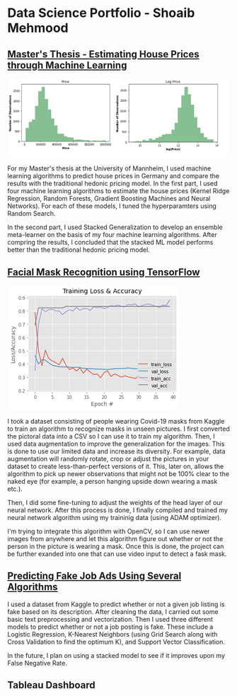 # Data Science Portfolio - Shoaib Mehmood


## [Master's Thesis - Estimating House Prices through Machine Learning](https://github.com/shoaibmnagi/masters-thesis)
 
 ![Distribution of Obsvs given Sale Price](https://github.com/shoaibmnagi/dspf/blob/master/images/comb.png)
 
  For my Master's thesis at the University of Mannheim, I used machine learning algorithms to predict house prices in Germany and compare the results with the traditional hedonic pricing model. In the first part, I used four machine learning algorithms to estimate the house prices (Kernel Ridge Regression, Random Forests, Gradient Boosting Machines and Neural Networks). For each of these models, I tuned the hyperparamters using Random Search. 
  
  In the second part, I used Stacked Generalization to develop an ensemble meta-learner on the basis of my four machine learning algorithms. After compring the results, I concluded that the stacked ML model performs better than the traditional hedonic pricing model. 
  

## [Facial Mask Recognition using TensorFlow](https://www.kaggle.com/shoaibmnagi/face-mask-detection)

![Training Loss & Accuracy](https://github.com/shoaibmnagi/dspf/blob/master/images/accuracy.png)

  I took a dataset consisting of people wearing Covid-19 masks from Kaggle to train an algorithm to recognize masks in unseen pictures. I first converted the pictoral data into a CSV so I can use it to train my algorithm. Then, I used data augmentation to improve the generalization for the images. This is done to use our limited data and increase its diversity. For example, data augmentation will randomly rotate, crop or adjust the pictures in your dataset to create less-than-perfect versions of it. This, later on, allows the algorithm to pick up newer observations that might not be 100% clear to the naked eye (for example, a person hanging upside down wearing a mask etc.).

 Then, I did some fine-tuning to adjust the weights of the head layer of our neural network. After this process is done, I finally compiled and trained my neural network algorithm using my traininig data (using ADAM optimizer). 
 
 I'm trying to integrate this algorithm with OpenCV, so I can use newer images from anywhere and let this algorithm figure out whether or not the person in the picture is wearing a mask. Once this is done, the project can be further exanded into one that can use video input to detect a fask mask.
 

## [Predicting Fake Job Ads Using Several Algorithms](https://www.kaggle.com/shoaibmnagi/fake-job-posting-prediction-lr-knn-svc)

I used a dataset from Kaggle to predict whether or not a given job listing is fake based on its description. After cleaning the data, I carried out some basic text preprocessing and vectorization. Then I used three different models to predict whether or not a job posting is fake. These include a Logistic Regression, K-Nearest Neighbors (using Grid Search along with Cross Validation to find the optimum K), and Support Vector Classification.

In the future, I plan on using a stacked model to see if it improves upon my False Negative Rate.

## Tableau Dashboard

